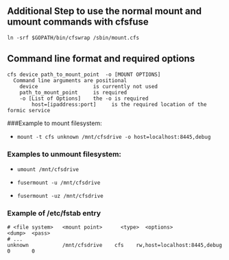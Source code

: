 ## Additional Step to use the normal mount and umount commands with cfsfuse

`ln -srf $GOPATH/bin/cfswrap /sbin/mount.cfs`


## Command line format and required options

    cfs device path_to_mount_point  -o [MOUNT OPTIONS]
      Command line arguments are positional
        device                  is currently not used
        path_to_mount_point     is required
        -o [List of Options]    the -o is required
            host=[ipaddress:port]     is the required location of the formic service


###Example to mount filesystem:

* `mount -t cfs unknown /mnt/cfsdrive -o host=localhost:8445,debug`


### Examples to unmount filesystem:

* `umount /mnt/cfsdrive`

* `fusermount -u /mnt/cfsdrive`

* `fusermount -uz /mnt/cfsdrive`


### Example of /etc/fstab entry

    # <file system>   <mount point>      <type>  <options>                  <dump>  <pass>
    # ...
    unknown           /mnt/cfsdrive    cfs    rw,host=localhost:8445,debug    0       0
